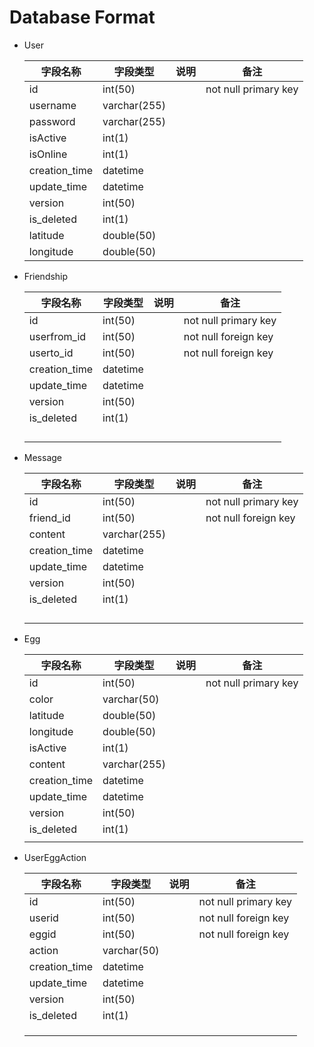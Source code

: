 # Database Format

-   User

    | 字段名称      | 字段类型     | 说明 | 备注                 |
    | ------------- | ------------ | ---- | -------------------- |
    | id            | int(50)      |      | not null primary key |
    | username      | varchar(255) |      |                      |
    | password      | varchar(255) |      |                      |
    | isActive      | int(1)       |      |                      |
    | isOnline      | int(1)       |      |                      |
    | creation_time | datetime     |      |                      |
    | update_time   | datetime     |      |                      |
    | version       | int(50)      |      |                      |
    | is_deleted    | int(1)       |      |                      |
    | latitude      | double(50)   |      |                      |
    | longitude     | double(50)   |      |                      |

-   Friendship

    | 字段名称      | 字段类型 | 说明 | 备注                 |
    | ------------- | -------- | ---- | -------------------- |
    | id            | int(50)  |      | not null primary key |
    | userfrom_id   | int(50)  |      | not null foreign key |
    | userto_id     | int(50)  |      | not null foreign key |
    | creation_time | datetime |      |                      |
    | update_time   | datetime |      |                      |
    | version       | int(50)  |      |                      |
    | is_deleted    | int(1)   |      |                      |
    |               |          |      |                      |
    |               |          |      |                      |
    |               |          |      |                      |
    |               |          |      |                      |

-   Message

    | 字段名称      | 字段类型     | 说明 | 备注                 |
    | ------------- | ------------ | ---- | -------------------- |
    | id            | int(50)      |      | not null primary key |
    | friend_id     | int(50)      |      | not null foreign key |
    | content       | varchar(255) |      |                      |
    | creation_time | datetime     |      |                      |
    | update_time   | datetime     |      |                      |
    | version       | int(50)      |      |                      |
    | is_deleted    | int(1)       |      |                      |
    |               |              |      |                      |
    |               |              |      |                      |
    |               |              |      |                      |
    |               |              |      |                      |

-   Egg

    | 字段名称      | 字段类型     | 说明 | 备注                 |
    | ------------- | ------------ | ---- | -------------------- |
    | id            | int(50)      |      | not null primary key |
    | color         | varchar(50)  |      |                      |
    | latitude      | double(50)   |      |                      |
    | longitude     | double(50)   |      |                      |
    | isActive      | int(1)       |      |                      |
    | content       | varchar(255) |      |                      |
    | creation_time | datetime     |      |                      |
    | update_time   | datetime     |      |                      |
    | version       | int(50)      |      |                      |
    | is_deleted    | int(1)       |      |                      |
    |               |              |      |                      |

-   UserEggAction

    | 字段名称      | 字段类型    | 说明 | 备注                 |
    | ------------- | ----------- | ---- | -------------------- |
    | id            | int(50)     |      | not null primary key |
    | userid        | int(50)     |      | not null foreign key |
    | eggid         | int(50)     |      | not null foreign key |
    | action        | varchar(50) |      |                      |
    | creation_time | datetime    |      |                      |
    | update_time   | datetime    |      |                      |
    | version       | int(50)     |      |                      |
    | is_deleted    | int(1)      |      |                      |
    |               |             |      |                      |
    |               |             |      |                      |
    |               |             |      |                      |

    